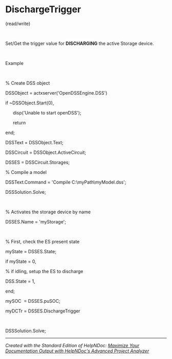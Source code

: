 # DischargeTrigger

(read/write)

&nbsp;

Set/Get the trigger value for **DISCHARGING** the active Storage device.&nbsp;

&nbsp;

Example

&nbsp;

% Create DSS object

DSSObject = actxserver('OpenDSSEngine.DSS')

if ~DSSObject.Start(0),

&nbsp; &nbsp; &nbsp; disp('Unable to start openDSS');

&nbsp; &nbsp; &nbsp; return

end;

DSSText = DSSObject.Text;

DSSCircuit = DSSObject.ActiveCircuit;

DSSES = DSSCircuit.Storages;

% Compile a model &nbsp; &nbsp; &nbsp; &nbsp;

DSSText.Command = 'Compile C:\\myPath\\myModel.dss';

DSSSolution.Solve;

&nbsp;

% Activates the storage device by name

DSSES.Name = 'myStorage';

&nbsp;

% First, check the ES present state

myState = DSSES.State;

if myState = 0,

% if idling, setup the ES to discharge

DSS.State = 1,

end;

mySOC&nbsp; = DSSES.puSOC;

myDCTr = DSSES.DischargeTrigger

&nbsp;

DSSSolution.Solve;

***
_Created with the Standard Edition of HelpNDoc: [Maximize Your Documentation Output with HelpNDoc's Advanced Project Analyzer](<https://www.helpndoc.com/feature-tour/advanced-project-analyzer/>)_
